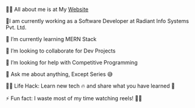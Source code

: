

🙋‍♂️ All about me is at My [Website](https://kirangn24.github.io/Portfolio/)

🔭I am currently working as a Software Developer at Radiant Info Systems Pvt. Ltd.

🌱 I’m currently learning MERN Stack

👯 I’m looking to collaborate for Dev Projects

🤔 I’m looking for help with Competitive Programming

💬 Ask me about anything, Except Series 😅

👨‍💻 Life Hack: Learn new tech 🔥 and share what you have learned 🎉

⚡ Fun fact: I waste most of my time watching reels! 🎥😂
